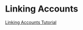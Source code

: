 # Linking Accounts

[Linking Accounts Tutorial](https://auth0.com/docs/quickstart/native/ios-swift/07-linking-accounts)
